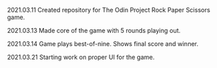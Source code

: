 2021.03.11  Created repository for The Odin Project Rock Paper Scissors game.

2021.03.13  Made core of the game with 5 rounds playing out.

2021.03.14  Game plays best-of-nine. Shows final score and winner.

2021.03.21  Starting work on proper UI for the game.